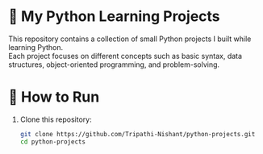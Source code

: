 # 🐍 My Python Learning Projects  

This repository contains a collection of small Python projects I built while learning Python.  
Each project focuses on different concepts such as basic syntax, data structures, object-oriented programming, and problem-solving.  

# 🚀 How to Run  

1. Clone this repository:  
   ```bash
   git clone https://github.com/Tripathi-Nishant/python-projects.git
   cd python-projects
